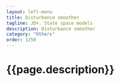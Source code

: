 ```yaml
---
layout: left-menu
title: Disturbance smoother
tagline: JD+. State space models
description: Disturbance smoother
category: "Others"
order: 1250
---
```

# {{page.description}}
